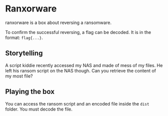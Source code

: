 # Ranxorware
ranxorware is a box about reversing a ransomware.

To confirm the successful reversing, a flag can be decoded. It is in the format: `flag{...}`.

## Storytelling
A script kiddie recently accessed my NAS and made of mess of my files.
He left his ransom script on the NAS though. Can you retrieve the content of my most file?

## Playing the box
You can access the ransom script and an encoded file inside the `dist` folder.
You must decode the file.
